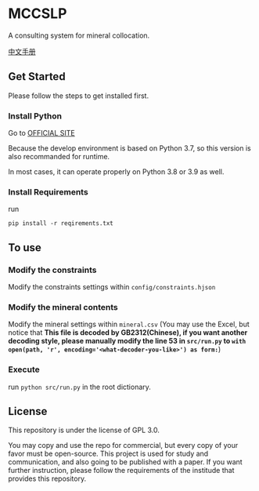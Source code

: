 # MCCSLP
A consulting system for mineral collocation.

[中文手册](./README.cn.md)
## Get Started

Please follow the steps to get installed first.

### Install Python

Go to [OFFICIAL SITE](https://www.python.org/downloads/)

Because the develop environment is based on Python 3.7, so this version is also recommanded for runtime.

In most cases, it can operate properly on Python 3.8 or 3.9 as well.
### Install Requirements

run

```
pip install -r reqirements.txt
```

## To use

### Modify the constraints

Modify the constraints settings within `config/constraints.hjson`

### Modify the mineral contents

Modify the mineral settings within `mineral.csv` (You may use the Excel, but notice that **This file is decoded by GB2312(Chinese), if you want another decoding style, please manually modify the line 53 in `src/run.py` to `with open(path, 'r', encoding='<what-decoder-you-like>') as form:`**)

### Execute

run `python src/run.py` in the root dictionary.


## License

This repository is under the license of GPL 3.0.

You may copy and use the repo for commercial, but every copy of your favor must be open-source. This project is used for study and communication, and also going to be published with a paper. If you want further instruction, please follow the requirements of the institude that provides this repository. 